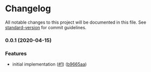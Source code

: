 # Changelog

All notable changes to this project will be documented in this file. See [standard-version](https://github.com/conventional-changelog/standard-version) for commit guidelines.

### 0.0.1 (2020-04-15)


### Features

* initial implementation ([#1](https://github.com/moxystudio/next-seo/issues/1)) ([b9665aa](https://github.com/moxystudio/next-seo/commit/b9665aa39d50edcbc7300ce2a1e5256537d08924))
